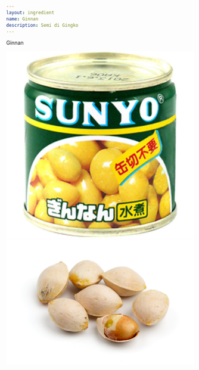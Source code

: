 ```yaml
---
layout: ingredient
name: Ginnan
description: Semi di Gingko
---
```


Ginnan

![Ginnan](/assets/images/ingredients/ginnan-1.jpg)
![Ginnan](/assets/images/ingredients/ginnan-2.jpg)

